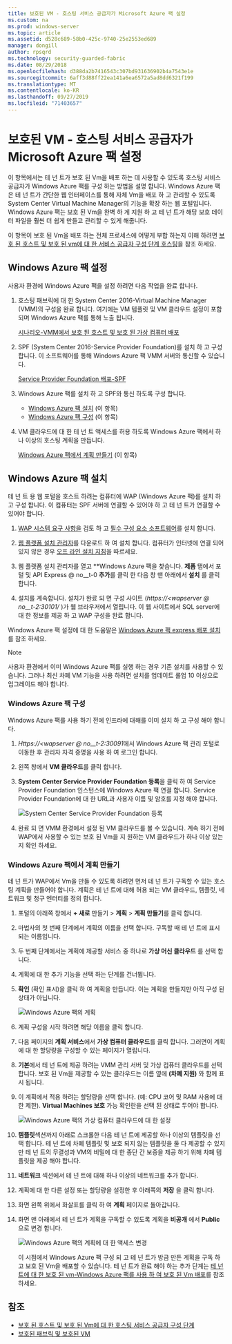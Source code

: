 ```yaml
---
title: 보호된 VM - 호스팅 서비스 공급자가 Microsoft Azure 팩 설정
ms.custom: na
ms.prod: windows-server
ms.topic: article
ms.assetid: d528c689-58b0-425c-9740-25e2553ed689
manager: dongill
author: rpsqrd
ms.technology: security-guarded-fabric
ms.date: 08/29/2018
ms.openlocfilehash: d388da2b7416543c307bd931636902b4a7543e1e
ms.sourcegitcommit: 6aff3d88ff22ea141a6ea6572a5ad8dd6321f199
ms.translationtype: MT
ms.contentlocale: ko-KR
ms.lasthandoff: 09/27/2019
ms.locfileid: "71403657"
---
```

# <a name="shielded-vms---hosting-service-provider-sets-up-windows-azure-pack"></a>보호된 VM - 호스팅 서비스 공급자가 Microsoft Azure 팩 설정

이 항목에서는 테 넌 트가 보호 된 Vm을 배포 하는 데 사용할 수 있도록 호스팅 서비스 공급자가 Windows Azure 팩를 구성 하는 방법을 설명 합니다. Windows Azure 팩은 테 넌 트가 간단한 웹 인터페이스를 통해 자체 Vm을 배포 하 고 관리할 수 있도록 System Center Virtual Machine Manager의 기능을 확장 하는 웹 포털입니다. Windows Azure 팩는 보호 된 Vm을 완벽 하 게 지원 하 고 테 넌 트가 해당 보호 데이터 파일을 훨씬 더 쉽게 만들고 관리할 수 있게 해줍니다.

이 항목이 보호 된 Vm을 배포 하는 전체 프로세스에 어떻게 부합 하는지 이해 하려면 [보호 된 호스트 및 보호 된 vm에 대 한 서비스 공급자 구성 단계 호스팅](guarded-fabric-configuration-scenarios-for-shielded-vms-overview.md)을 참조 하세요.

## <a name="setting-up-windows-azure-pack"></a>Windows Azure 팩 설정

사용자 환경에 Windows Azure 팩을 설정 하려면 다음 작업을 완료 합니다.

1. 호스팅 패브릭에 대 한 System Center 2016-Virtual Machine Manager (VMM)의 구성을 완료 합니다. 여기에는 VM 템플릿 및 VM 클라우드 설정이 포함 되며 Windows Azure 팩를 통해 노출 됩니다.

    [시나리오-VMM에서 보호 된 호스트 및 보호 된 가상 컴퓨터 배포](https://technet.microsoft.com/system-center-docs/vmm/scenario/guarded-overview)

2. SPF (System Center 2016-Service Provider Foundation)를 설치 하 고 구성 합니다. 이 소프트웨어를 통해 Windows Azure 팩 VMM 서버와 통신할 수 있습니다.

    [Service Provider Foundation 배포-SPF](https://technet.microsoft.com/system-center-docs/spf/deploy/deploy-spf)

3. Windows Azure 팩를 설치 하 고 SPF와 통신 하도록 구성 합니다.

    - [Windows Azure 팩 설치](#install-windows-azure-pack) (이 항목)
    - [Windows Azure 팩 구성](#configure-windows-azure-pack) (이 항목)

4. VM 클라우드에 대 한 테 넌 트 액세스를 허용 하도록 Windows Azure 팩에서 하나 이상의 호스팅 계획을 만듭니다.

    [Windows Azure 팩에서 계획 만들기](#create-a-plan-in-windows-azure-pack) (이 항목)

## <a name="install-windows-azure-pack"></a>Windows Azure 팩 설치

테 넌 트 용 웹 포털을 호스트 하려는 컴퓨터에 WAP (Windows Azure 팩)를 설치 하 고 구성 합니다. 이 컴퓨터는 SPF 서버에 연결할 수 있어야 하 고 테 넌 트가 연결할 수 있어야 합니다.

1.  [WAP 시스템 요구 사항을](https://technet.microsoft.com/library/dn296442.aspx) 검토 하 고 [필수 구성 요소 소프트웨어](https://technet.microsoft.com/library/dn469335.aspx)를 설치 합니다.

2.  [웹 플랫폼 설치 관리자](https://www.microsoft.com/web/downloads/platform.aspx)를 다운로드 하 여 설치 합니다. 컴퓨터가 인터넷에 연결 되어 있지 않은 경우 [오프 라인 설치 지침](http://www.iis.net/learn/install/web-platform-installer/web-platform-installer-v4-command-line-webpicmdexe-rtw-release)을 따르세요.

3.  웹 플랫폼 설치 관리자를 열고 **Windows Azure 팩을 찾습니다. **제품** 탭에서 포털 및 API Express @ no__t-0 **추가**를 클릭 한 다음 창 맨 아래에서 **설치** 를 클릭 합니다.

4.  설치를 계속합니다. 설치가 완료 되 면 구성 사이트 (*https://&lt;wapserver @ no__t-2:30101/* )가 웹 브라우저에서 열립니다. 이 웹 사이트에서 SQL server에 대 한 정보를 제공 하 고 WAP 구성을 완료 합니다.

Windows Azure 팩 설정에 대 한 도움말은 [Windows Azure 팩 express 배포 설치](https://technet.microsoft.com/dn296439.aspx)를 참조 하세요.

> [!NOTE]
> 사용자 환경에서 이미 Windows Azure 팩를 실행 하는 경우 기존 설치를 사용할 수 있습니다. 그러나 최신 차폐 VM 기능을 사용 하려면 설치를 업데이트 롤업 10 이상으로 업그레이드 해야 합니다.

### <a name="configure-windows-azure-pack"></a>Windows Azure 팩 구성

Windows Azure 팩를 사용 하기 전에 인프라에 대해를 이미 설치 하 고 구성 해야 합니다.

1.  *Https://&lt;wapserver @ no__t-2:30091*에서 Windows Azure 팩 관리 포털로 이동한 후 관리자 자격 증명을 사용 하 여 로그인 합니다.

2.  왼쪽 창에서 **VM 클라우드**를 클릭 합니다.

3.  **System Center Service Provider Foundation 등록**을 클릭 하 여 Service Provider Foundation 인스턴스에 Windows Azure 팩 연결 합니다. Service Provider Foundation에 대 한 URL과 사용자 이름 및 암호를 지정 해야 합니다.

    ![System Center Service Provider Foundation 등록](../media/Guarded-Fabric-Shielded-VM/guarded-host-azure-pack-01-register-spf.png)

4.  완료 되 면 VMM 환경에서 설정 된 VM 클라우드를 볼 수 있습니다. 계속 하기 전에 WAP에서 사용할 수 있는 보호 된 Vm을 지 원하는 VM 클라우드가 하나 이상 있는지 확인 하세요.

### <a name="create-a-plan-in-windows-azure-pack"></a>Windows Azure 팩에서 계획 만들기

테 넌 트가 WAP에서 Vm을 만들 수 있도록 하려면 먼저 테 넌 트가 구독할 수 있는 호스팅 계획을 만들어야 합니다. 계획은 테 넌 트에 대해 허용 되는 VM 클라우드, 템플릿, 네트워크 및 청구 엔터티를 정의 합니다.

1. 포털의 아래쪽 창에서 **+ 새로** 만들기 &gt; **계획** &gt; **계획 만들기**를 클릭 합니다.

2. 마법사의 첫 번째 단계에서 계획의 이름을 선택 합니다. 구독할 때 테 넌 트에 표시 되는 이름입니다.

3. 두 번째 단계에서는 계획에 제공할 서비스 중 하나로 **가상 머신 클라우드** 를 선택 합니다.

4. 계획에 대 한 추가 기능을 선택 하는 단계를 건너뜁니다.

5. **확인** (확인 표시)을 클릭 하 여 계획을 만듭니다. 이는 계획을 만들지만 아직 구성 된 상태가 아닙니다.

   ![Windows Azure 팩의 계획](../media/Guarded-Fabric-Shielded-VM/guarded-host-azure-pack-02-create-plan.png)

6. 계획 구성을 시작 하려면 해당 이름을 클릭 합니다.

7. 다음 페이지의 **계획 서비스**에서 **가상 컴퓨터 클라우드**를 클릭 합니다. 그러면이 계획에 대 한 할당량을 구성할 수 있는 페이지가 열립니다.

8. **기본**에서 테 넌 트에 제공 하려는 VMM 관리 서버 및 가상 컴퓨터 클라우드를 선택 합니다. 보호 된 Vm을 제공할 수 있는 클라우드는 이름 옆에 **(차폐 지원)** 와 함께 표시 됩니다.

9. 이 계획에서 적용 하려는 할당량을 선택 합니다. (예: CPU 코어 및 RAM 사용에 대 한 제한). **Virtual Machines 보호** 가능 확인란을 선택 된 상태로 두어야 합니다.

   ![Windows Azure 팩의 가상 컴퓨터 클라우드에 대 한 설정](../media/Guarded-Fabric-Shielded-VM/guarded-host-azure-pack-03-virtual-machine-clouds.png)
    
10. **템플릿**섹션까지 아래로 스크롤한 다음 테 넌 트에 제공할 하나 이상의 템플릿을 선택 합니다. 테 넌 트에 차폐 템플릿 및 보호 되지 않는 템플릿을 둘 다 제공할 수 있지만 테 넌 트의 무결성과 VM의 비밀에 대 한 종단 간 보증을 제공 하기 위해 차폐 템플릿을 제공 해야 합니다.

11. **네트워크** 섹션에서 테 넌 트에 대해 하나 이상의 네트워크를 추가 합니다.

12. 계획에 대 한 다른 설정 또는 할당량을 설정한 후 아래쪽의 **저장** 을 클릭 합니다.

13. 화면 왼쪽 위에서 화살표를 클릭 하 여 **계획** 페이지로 돌아갑니다.

14. 화면 맨 아래에서 테 넌 트가 계획을 구독할 수 있도록 계획을 **비공개** 에서 **Public** 으로 변경 합니다.

    ![Windows Azure 팩의 계획에 대 한 액세스 변경](../media/Guarded-Fabric-Shielded-VM/guarded-host-azure-pack-04-change-access.png)

    이 시점에서 Windows Azure 팩 구성 되 고 테 넌 트가 방금 만든 계획을 구독 하 고 보호 된 Vm을 배포할 수 있습니다. 테 넌 트가 완료 해야 하는 추가 단계는 [테 넌 트에 대 한 보호 된 vm-Windows Azure 팩를 사용 하 여 보호 된 Vm 배포](guarded-fabric-shielded-vm-windows-azure-pack.md)를 참조 하세요.

## <a name="see-also"></a>참조

- [보호 된 호스트 및 보호 된 Vm에 대 한 호스팅 서비스 공급자 구성 단계](guarded-fabric-configuration-scenarios-for-shielded-vms-overview.md)
- [보호된 패브릭 및 보호된 VM](guarded-fabric-and-shielded-vms-top-node.md)
